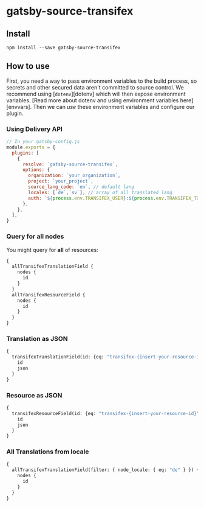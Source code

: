 # gatsby-source-transifex

## Install

`npm install --save gatsby-source-transifex`

## How to use

First, you need a way to pass environment variables to the build process, so secrets and other secured data aren't committed to source control. We recommend using [`dotenv`][dotenv] which will then expose environment variables. [Read more about dotenv and using environment variables here][envvars]. Then we can _use_ these environment variables and configure our plugin.

### Using Delivery API

```javascript
// In your gatsby-config.js
module.exports = {
  plugins: [
    {
      resolve: `gatsby-source-transifex`,
      options: {
        organization: `your_organization`,
        project: `your_project`,
        source_lang_code: `en`, // default lang
        locales: [`de`,`sv`], // array of all translated lang
        auth: `${process.env.TRANSIFEX_USER}:${process.env.TRANSIFEX_TOKEN}`,
      },
    },
  ],
}
```

### Query for all nodes

You might query for **all** of resources:

```graphql
{
  allTransifexTranslationField {
    nodes {
      id
    }
  }
  allTransifexResourceField {
    nodes {
      id
    }
  }
}
```

### Translation as JSON

```graphql
{
  transifexTranslationField(id: {eq: "transifex-{insert-your-resource-id}-{insert-locale}"}) {
    id
    json
  }
}

```

### Resource as JSON

```graphql
{
  transifexResourceField(id: {eq: "transifex-{insert-your-resource-id}"}) {
    id
    json
  }
}

```

### All Translations from locale

```graphql
{
  allTransifexTranslationField(filter: { node_locale: { eq: "de" } }) {
    nodes {
      id
    }
  }
}

```